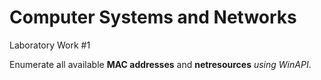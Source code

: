 # Computer Systems and Networks
Laboratory Work #1

Enumerate all available **MAC addresses** and **netresources** *using WinAPI*.
